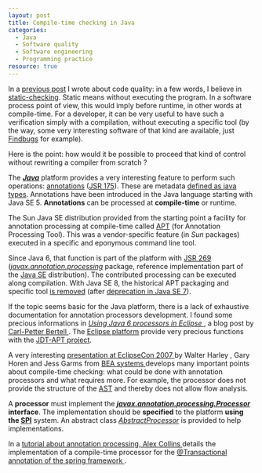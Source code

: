 ```yaml
---
layout: post
title: Compile-time checking in Java
categories:
  - Java
  - Software quality
  - Software engineering
  - Programming practice
resource: true
---
```

<p>
In a <a href="http://bdulac.github.io/note/apple-ssl-case">previous post</a> I wrote about code quality: in a few words, I believe in <span itemprop="about"><a itemprop="sameAs" href="http://en.wikipedia.org/wiki/Static_program_analysis">static-checking</a></span>. Static means without executing the program. In a software process point of view, this would imply before runtime, in other words at compile-time. For a developer, it can be very useful to have such a verification simply with a compilation, without executing a specific tool (by the way, some very interesting software of that kind are available, just <a href="http://findbugs.sourceforge.net/">Findbugs</a> for example).
</p>
<p>
Here is the point: how would it be possible to proceed that kind of control without rewriting a compiler from scratch ?
</p>
<p>
The <b><em><a href="http://bdulac.github.io/java/">Java</a></em></b> platform provides a very interesting feature to perform such operations: <a href="http://docs.oracle.com/javase/tutorial/java/annotations/">annotations</a> (<a href="https://www.jcp.org/en/jsr/detail?id=175">JSR 175</a>). These are metadata <a href="http://docs.oracle.com/javase/tutorial/java/annotations/declaring.html">defined as java types</a>. Annotations have been introduced in the Java language starting with Java SE 5. <b itemprop="about">Annotations</b> can be processed at <b itemprop="about">compile-time</b> or runtime.
</p>
<!--
<p>
@see https://blogs.oracle.com/java-platform-group/entry/java_8_s_new_type
</p>
-->
<p>
The Sun Java SE distribution provided from the starting point a facility for annotation processing at compile-time called <a href="http://docs.oracle.com/javase/1.5.0/docs/guide/apt/">APT</a> (for Annotation Processing Tool). This was a vendor-specific feature (in <em>Sun</em> packages) executed in a specific and eponymous command line tool.
</p>
<p>
Since Java 6, that function is part of the platform with <a href="https://www.jcp.org/en/jsr/detail?id=269">JSR 269</a> (<em><a href="http://docs.oracle.com/javase/6/docs/api/javax/annotation/processing/package-summary.html">javax.annotation.processing</a></em> package, reference implementation part of the <a href="https://jcp.org/aboutJava/communityprocess/mrel/jsr269/index2.html">Java SE</a> distribution). The contributed processing can be executed along compilation. With Java SE 8, the historical APT packaging and specific tool <a href="http://openjdk.java.net/jeps/117">is removed</a> (after <a href="docs.oracle.com/javase/7/docs/technotes/guides/apt/">deprecation in Java SE 7</a>).
</p>
<p>
If the topic seems basic for the Java platform, there is a lack of exhaustive documentation for annotation processors development. I found some precious informations in  
<span itemprop="citation" itemscope itemtype="http://schema.org/BlogPosting">
	<a itemprop="url" href="http://kerebus.com/2011/02/using-java-6-processors-in-eclipse/">
		<em>Using Java 6 processors in Eclipse</em>
	</a>
	, a blog post by  
	<span itemprop="author" itemscope itemtype="http://schema.org/Person">
		<a itemprop="sameAs" href="https://github.com/kallebertell">
			<span itemprop="name">
				<span itemprop="givenName">Carl-Petter</span>
				<span itemprop="familyName">Bertell</span>
			</span>
		</a>
		<link itemprop="sameAs" href="http://kerebus.com" />
	</span>
</span>.
The <a href="../eclipse/platform/">Eclipse platform</a> provide very precious functions with the <a href="http://www.eclipse.org/jdt/apt/">JDT-APT project</a>.
</p>
<p>
<span itemprop="citation" itemscope itemtype="http://schema.org/Creativework">
A very interesting
	<a itemprop="url" href="http://www.eclipse.org/jdt/apt/eclipsecon2007.zip">
		<span itemprop="learningResourceType">presentation</span>
		at EclipseCon 2007
	</a>
	by
	<span itemprop="author" itemscope itemtype="http://schema.org/Person">
		<span itemprop="name">
			<span itemprop="givenName">Walter</span>
			<span itemprop="familyName">Harley</span>
		</span>,
	</span>
	<span itemprop="author" itemscope itemtype="http://schema.org/Person">
		<span itemprop="name">
			<span itemprop="givenName">Gary</span>
			<span itemprop="familyName">Horen</span>
		</span>
	</span> and
	<span itemprop="author" itemscope itemtype="http://schema.org/Person">
		<span itemprop="name">
			<span itemprop="givenName">Jess</span>
			<span itemprop="familyName">Garms</span>
		</span>
	</span>
	from
	<span itemprop="author" itemscope itemtype="http://schema.org/Organization">
		<a itemprop="sameAs" href="http://en.wikipedia.org/wiki/BEA_Systems">
			<span itemprop="legalName">BEA systems</span>
		</a>
	</span> develops many important points about compile-time checking: what could be done with annotation processors and what requires more. For example, the processor does not provide the structure of the <a href="http://en.wikipedia.org/wiki/Abstract_syntax_tree">AST</a> and thereby does not allow flow analysis.
</span>
</p>
<p>
A <b itemprop="about">processor</b> must implement the <b itemprop="about"><em><a href="http://docs.oracle.com/javase/8/docs/api/javax/annotation/processing/Processor.html">javax.annotation.processing.Processor</a></em> interface</b>. The implementation should be <b>specified</b> to the platform <b>using the <a href="http://bdulac.github.io/note/spi">SPI</a></b> system. An abstract class <em><a href="http://docs.oracle.com/javase/8/docs/api/javax/annotation/processing/AbstractProcessor.html">AbstractProcessor</a></em> is provided to help implementations.
</p>
<p>
  In a
  <span itemprop="citation" itemscope itemtype="http://schema.org/Article">
	  <a itemprop="url" href="http://www.alexecollins.com/java-annotation-processor-tutorial/">
		  tutorial about annotation processing,
	  </a>
	<span itemprop="author" itemscope itemtype="http://schema.org/Person">
		<a itemprop="sameAs" href="https://github.com/alexec">
			<span itemprop="name">
				<span itemprop="givenName">Alex</span>
				<span itemprop="familyName">Collins</span>
			</span>
		</a>
		<link itemprop="sameAs" href="http://www.alexecollins.com" />
  </span>
  details the
  <span itemprop="about">implementation of a compile-time processor</span>  
  for the
    <a
      itemprop="about" href="http://docs.spring.io/autorepo/docs/spring/4.2.x/javadoc-api/org/springframework/transaction/annotation/Transactional.html">
      @Transactional annotation of the spring framework
    </a>.
  </span>
</p>
